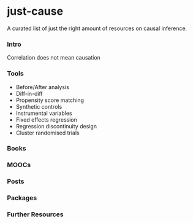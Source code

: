 # just-cause
A curated list of just the right amount of resources on causal inference.


### Intro
Correlation does not mean causation


### Tools

- Before/After analysis
- Diff-in-diff
- Propensity score matching
- Synthetic controls
- Instrumental variables
- Fixed effects regression
- Regression discontinuity design
- Cluster randomised trials


### Books

### MOOCs

### Posts

### Packages

### Further Resources
